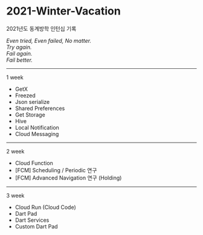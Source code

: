 # 2021-Winter-Vacation
2021년도 동계방학 인턴십 기록

_Even tried, Even failed, No matter._  
_Try again._  
_Fail again._  
_Fail better._  

---

1 week
* GetX
* Freezed
* Json serialize
* Shared Preferences
* Get Storage
* Hive
* Local Notification
* Cloud Messaging

<!--
BLoc에 대해서 더 공부해봐야할 필요성
다수의 개발자가 함께 개발하기에 좋음. UI개발은 UI만, 데이터? 로직? 건들기 전에 완전히 차단 가능.

로컬에 데이터를 저장...?!
Android와 iOS 세팅
Xcode로 먼저 빌드해 준 다음 안스 run
-->

---

2 week  
* Cloud Function
* [FCM] Scheduling / Periodic 연구
* [FCM] Advanced Navigation 연구 (Holding)

<!--
> fluttet의 한계<br>
Background Notification Scheduling을 공부하면서 Local Notification과 다른 패키지만 사용하는 조건으로 내용이 바뀌는 periodic을 구현하려고 했다. Android는 Workmanager나 background fetch로 충분히 구현이 가능했지만, iOS는 아직 제대로 지원하지 못했다. 결국 iOS는 네이티브 개발로 구현이 가능하다는 결론이 나왔다. 이전까지는 크로스 플랫폼 프레임워크로 빠르게 모든 것이 개발가능하다고 생각했었는데, 이때 한계를 본 것 같았다. 크로스 플랫폼 프레임워크가 하나 둘씩 나오는 와중에 네이티브 앱 개발이 계속해서 있는 이유에 대해서 말이다. 이 결과로 Cloud Scheduler 없이 Cloud Function을 트리거 하는 방법도 아직 없는 것으로 결론지어졌다. 네이티브에서 기능이 하나 만들어지면 크로스 플랫폼 개발자들이 만들어 줄 때까지 기다려야한다는 것이 이런 거였다는 걸 몸소 체험할 수 있었다...

> Stack, URL<br>
앱은 항상 스택으로 생각했었다. 푸시 알림을 클릭했을 때, page1?p1=title2/page2?p2=title3/page3으로 가야했다. 스택으로 쌓기 위해 많은 고민을 했었고, GetX의 middleware를 사용했었는데 결국 Get.to를 두 번 쓰는 꼴이었다. 90퍼센트 완성도로 구현은 가능했으나 코드만 봐도 뭔가 잘못된 느낌이 느껴졌다. 그래서 스택의 한계, URL 접근의 필요성을 느꼈다. 1에서 3으로 건너뛸 때 스택은 1, 2, 3을 다 쌓아야하지만 URL은 3에서 parsing만 해주면 되기 때문이다. 물론 이 task에서 듣는 사람들 중에서는 굳이 그렇게까지 해야하나?라는 생각을 할 수 있다. 하지만 지난 여름방학 프로젝트를 하면서 Get.offAll을 써서 이런 방식을 구현했는데 루트가 다 꼬여버리는 느낌이었다. 어떤 부분만 offAll을 하기엔 이전 스택까지 다 지워지기 때문에 모든 푸시를 offAll로 해야하는... 현재는 holinga 했지만 Nested GetPage와 GetMaterialApp.route (URLParsing, routeDelegate?)을 활용해볼 예정이다.
-->

---

3 week  
* Cloud Run (Cloud Code)
* Dart Pad
* Dart Services
* Custom Dart Pad

<!--
도커...? 쿠버네티스...? 컨테이너...? -> Go language [https://www.s-core.co.kr/insight/view/%EB%AC%BC%EC%96%B4%EB%B3%B4%EB%8A%94-%EC%82%AC%EB%9E%8C%EC%9D%B4-%EB%A7%8E%EC%95%84%EC%84%9C-%EC%A0%95%EB%A6%AC%ED%96%88%EC%8A%B5%EB%8B%88%EB%8B%A4-go%EC%96%B8%EC%96%B4/]
Cloud Run으로 서비스(서비스>revision) 제공, 웹 호스팅 가능

dart pad
dart service (분석, 컴파일)

custom dart pad = dart pad의 포트 <- dart service 포트 일치
-->

<!--
SCRUM
안녕하세요, HEM 인턴 안지원입니다.
크게 Cloud Run과 Dart Pad, Dart Service로 나누어 3주차를 진행하였습니다.
지금부터 간단한 예제와 함께 이 세 가지가 무엇인지, 그리고 어떤 관계가 있는지에 대해서 말씀드리고,
4주차 계획을 언급하며 마무리하겠습니다. 

Dart Pad란 SDK나 IDE 설치 없이도 Dart 또는 Flutter 코드를 Web browser 환경에서 실행할 수 있는 무료 오픈소스 온라인 에디터입니다. 하지만 Dart Pad는 기존에 추가되어있는 라이브러리나 패키지 외에 자신이 따로 또 추가를 할 수 없습니다. 
그래서 Custom Dart Pad를 구현하려고 합니다. 

우선 Dart Pad와 Dart Services의 관계에 대해서 설명드리겠습니다. 
Dart Pad는 Dart Services를 사용하여 작동합니다.
이 영상은 local로 이 두 가지를 연결해본 것입니다. 
Dart Pad로 작성된 코드는 컴파일을 위해 Dart Services로 text로 전송됩니다. 
Dart Services는 이를 컴파일 한 후, Dart Pad로 javascript를 반환합니다.
Dart Pad는 이를 렌더링하여 결과를 화면에 보여줍니다. 

만약 여기서 제공되는 패키지가 아닌 다른 패키지를 사용하게 되면 이렇게 지원하지 않는 것이라고 합니다.
이는 dart-services의 파일을 수정하여 dependency를 추가해주면 해당 패키지를 사용할 수 있게 됩니다. 
이렇게 패키지를 추가하려면 기존의 코드를 수정하고 이를 서비스할 수 있어야 합니다.

그래서 저희는 Cloud Run를 사용하기로 했습니다.
Cloud Run이란 요청 또는 이벤트를 통해 호출 가능한 컨테이너를 실행할 수 있게 해 주는 관리형 컴퓨팅 플랫폼입니다.
컨테이너 기반으로 서비스를 제공해주는 서버리스 서비스로, 
Dart Services를 Cloud Run으로 배포하여 Dart Pad로부터 온 요청에 따라 알맞게 처리하려고 합니다. 

3주차에 공부한 것들을 관계 중점으로 설명해보았습니다.

4주차부터 김신님과 프론트와 백으로 나누어 작업을 할 예정입니다.
Dart Pad는 모든 사람이 사용할 수 있게, Dart Services는 커스텀 가능하게 서비스하는 것을 1차적인 목표로,
이후 이 둘을 연결한 뒤 여러 기능을 추가하려고 합니다. 
-->
